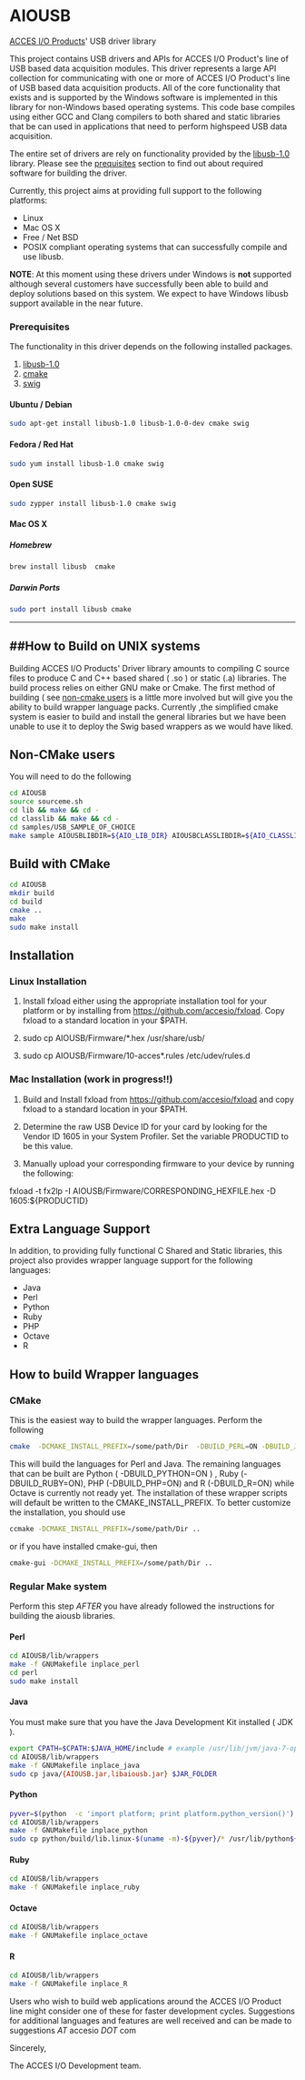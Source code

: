 AIOUSB
======

[ACCES I/O Products](http://accesio.com/)' USB driver library 


This project contains USB drivers and APIs for ACCES I/O Product's line of USB based data acquisition modules. This driver represents a large API collection for communicating with one or more of ACCES I/O Product's line of USB based data acquisition products. All of the core functionality that exists and is supported by the Windows software is implemented in this library for non-Windows based operating systems.  This code base compiles using either GCC and Clang compilers to both shared and static libraries that be can used in applications that need to perform highspeed USB data acquisition.

The entire set of drivers are rely on functionality provided by the [libusb-1.0](http://www.libusb.org/) library. Please see the [prequisites](#prereqs) section to find out about required software for building the driver.

Currently, this project aims at providing 
full support to the following platforms:

* Linux
* Mac OS X 
* Free / Net BSD
* POSIX compliant operating systems that can successfully compile and use libusb.


**NOTE**: At this moment using these drivers under Windows is **not** supported although several customers have successfully been able to build and deploy solutions based on this system. We expect to have Windows libusb support available in the near future.


### <a href="prereqs"></a>Prerequisites 
The functionality in this driver depends on the following installed packages.

1. [libusb-1.0](http://www.libusb.org/)
2. [cmake]( http://www.cmake.org/cmake/resources/software.html )
3. [swig](http://swig.org/)




#### Ubuntu / Debian
```bash
sudo apt-get install libusb-1.0 libusb-1.0-0-dev cmake swig
```

#### Fedora / Red Hat
```bash
sudo yum install libusb-1.0 cmake swig
```

#### Open SUSE
```bash
sudo zypper install libusb-1.0 cmake swig
```

#### Mac OS X

##### Homebrew

```bash
brew install libusb  cmake
```

##### Darwin Ports

```bash
sudo port install libusb cmake
```


-------------------------------------


##How to Build on UNIX systems
-----------------------------
Building ACCES I/O Products' Driver library amounts to compiling C source files to produce C and C++ based shared ( .so ) or static (.a) libraries.  The build process relies on either GNU make or Cmake.  The first method of building ( see [non-cmake users](#noncmake) is a little more involved but will give you the ability to build wrapper language packs.  Currently ,the simplified cmake system is easier to build and install the general libraries but we have been unable to use it to deploy the Swig based wrappers as we would have liked. 


## <a href="#noncmake"></a>Non-CMake users

You will need to do the following

```bash
cd AIOUSB
source sourceme.sh
cd lib && make && cd -
cd classlib && make && cd -
cd samples/USB_SAMPLE_OF_CHOICE
make sample AIOUSBLIBDIR=${AIO_LIB_DIR} AIOUSBCLASSLIBDIR=${AIO_CLASSLIB_DIR} DEBUG=1
```

## Build with CMake

```bash
cd AIOUSB
mkdir build
cd build
cmake ..
make
sudo make install
```


## Installation

### Linux Installation

1. Install fxload either using the appropriate installation tool for
your platform or by installing from
https://github.com/accesio/fxload.  Copy fxload to a standard location
in your $PATH.

2. sudo cp AIOUSB/Firmware/*.hex /usr/share/usb/

3. sudo cp AIOUSB/Firmware/10-acces*.rules /etc/udev/rules.d



### Mac Installation (work in progress!!)

1. Build and Install fxload from https://github.com/accesio/fxload and
copy fxload to a standard location in your $PATH.


2. Determine the raw USB Device ID for your card by looking for the
Vendor ID 1605 in your System Profiler. Set the variable PRODUCTID to be
this value.


3. Manually upload your corresponding firmware to your device by
running the following:

fxload -t fx2lp -I AIOUSB/Firmware/CORRESPONDING_HEXFILE.hex -D 1605:${PRODUCTID}




## Extra Language Support
In addition, to providing fully functional C Shared and Static libraries, this project also provides
wrapper language support for the following languages:

* Java
* Perl
* Python
* Ruby
* PHP
* Octave
* R

## How to build Wrapper languages

### CMake

This is the easiest way to build the wrapper languages. Perform the following

```bash
cmake  -DCMAKE_INSTALL_PREFIX=/some/path/Dir  -DBUILD_PERL=ON -DBUILD_JAVA=ON ..
```

This will build the languages for Perl and Java. The remaining languages that can be built are
Python ( -DBUILD_PYTHON=ON ) , Ruby (-DBUILD_RUBY=ON), PHP (-DBUILD_PHP=ON) and R (-DBUILD_R=ON) 
while Octave is currently not ready yet. The installation of these wrapper scripts will default be written
to the CMAKE_INSTALL_PREFIX. To better customize the installation, you should use 

```bash
ccmake -DCMAKE_INSTALL_PREFIX=/some/path/Dir ..
```

or if you have installed cmake-gui, then

```bash
cmake-gui -DCMAKE_INSTALL_PREFIX=/some/path/Dir ..
```



### Regular Make system

Perform this step *AFTER* you have already followed the instructions
for building the aiousb libraries.  

#### Perl
```bash
cd AIOUSB/lib/wrappers
make -f GNUMakefile inplace_perl
cd perl
sudo make install

```

#### Java

You must make sure that you have the Java Development Kit installed (
JDK ). 
```bash
export CPATH=$CPATH:$JAVA_HOME/include # example /usr/lib/jvm/java-7-openjdk-i386/include
cd AIOUSB/lib/wrappers
make -f GNUMakefile inplace_java
sudo cp java/{AIOUSB.jar,libaiousb.jar} $JAR_FOLDER

```

#### Python
```bash
pyver=$(python  -c 'import platform; print platform.python_version()')
cd AIOUSB/lib/wrappers
make -f GNUMakefile inplace_python
sudo cp python/build/lib.linux-$(uname -m)-${pyver}/* /usr/lib/python${pyver}/

```

#### Ruby
```bash
cd AIOUSB/lib/wrappers
make -f GNUMakefile inplace_ruby

```

#### Octave
```bash
cd AIOUSB/lib/wrappers
make -f GNUMakefile inplace_octave

```

#### R
```bash
cd AIOUSB/lib/wrappers
make -f GNUMakefile inplace_R
```




Users who wish to build web applications around the ACCES I/O Product line might consider one of these
for faster development cycles. Suggestions for additional languages and features are well received and can 
be made to suggestions _AT_  accesio _DOT_ com


Sincerely,

The ACCES I/O Development team.
